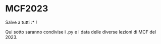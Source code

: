 # MCF2023

Salve a tutti :* !
 
Qui sotto saranno condivise i .py e i data delle diverse lezioni di MCF del 2023.
